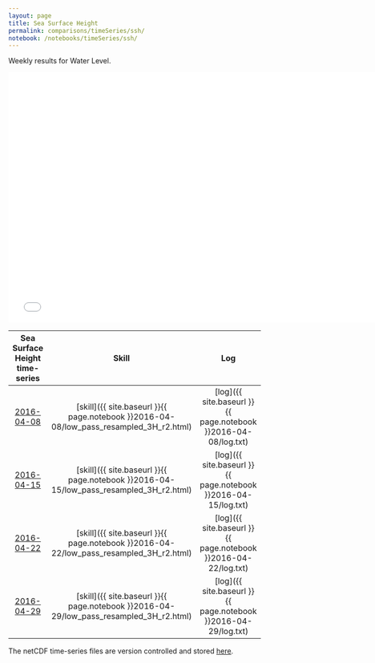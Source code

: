 ```yaml
---
layout: page
title: Sea Surface Height
permalink: comparisons/timeSeries/ssh/
notebook: /notebooks/timeSeries/ssh/
---
```


Weekly results for Water Level.

<iframe width="750" height="500" frameBorder="0" src="{{ site.baseurl }}{{ page.notebook }}2016-04-29/mapa.html" name="iframe"> <p>Your browser does not support iframes.</p> </iframe>


| Sea Surface Height time-series                                                                     | Skill                                                                | Log                                                            |
|:--------------------------------------------------------------------------------------------------:|:--------------------------------------------------------------------:|:--------------------------------------------------------------:|
| <a href="{{ site.baseurl }}{{ page.notebook }}2016-04-08/mapa.html" target="iframe">2016-04-08</a> | [skill]({{ site.baseurl }}{{ page.notebook }}2016-04-08/low_pass_resampled_3H_r2.html)  | [log]({{ site.baseurl }}{{ page.notebook }}2016-04-08/log.txt) |
| <a href="{{ site.baseurl }}{{ page.notebook }}2016-04-15/mapa.html" target="iframe">2016-04-15</a> | [skill]({{ site.baseurl }}{{ page.notebook }}2016-04-15/low_pass_resampled_3H_r2.html)  | [log]({{ site.baseurl }}{{ page.notebook }}2016-04-15/log.txt) |
| <a href="{{ site.baseurl }}{{ page.notebook }}2016-04-22/mapa.html" target="iframe">2016-04-22</a> | [skill]({{ site.baseurl }}{{ page.notebook }}2016-04-22/low_pass_resampled_3H_r2.html)  | [log]({{ site.baseurl }}{{ page.notebook }}2016-04-22/log.txt) |
| <a href="{{ site.baseurl }}{{ page.notebook }}2016-04-29/mapa.html" target="iframe">2016-04-29</a> | [skill]({{ site.baseurl }}{{ page.notebook }}2016-04-29/low_pass_resampled_3H_r2.html)  | [log]({{ site.baseurl }}{{ page.notebook }}2016-04-29/log.txt) |

The netCDF time-series files are version controlled and stored [here](https://github.com/SECOORA/skill_score/tree/gh-pages/notebooks/timeSeries/ssh).
